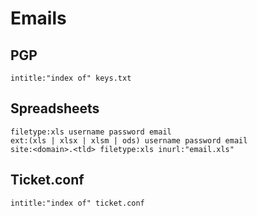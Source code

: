 # Emails

## PGP

```
intitle:"index of" keys.txt
```

## Spreadsheets

```
filetype:xls username password email
ext:(xls | xlsx | xlsm | ods) username password email
site:<domain>.<tld> filetype:xls inurl:"email.xls"
```

## Ticket.conf

```
intitle:"index of" ticket.conf
```